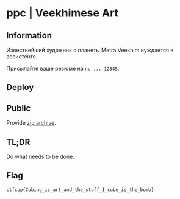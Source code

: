 # ppc | Veekhimese Art

## Information

Известнейший художник с планеты Metra Veekhim нуждается в ассистенте.

Присылайте ваше резюме на `nc ... 12345`.

## Deploy


## Public
Provide [zip archive](public/rev-art.zip).

## TL;DR
Do what needs to be done.

## Flag
`ctfcup{Cubing_is_art_and_the_stuff_I_cube_is_the_bomb}`

